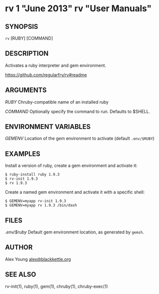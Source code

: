 # rv 1 "June 2013" rv "User Manuals"

## SYNOPSIS

`rv` [RUBY] [COMMAND]

## DESCRIPTION

Activates a ruby interpreter and gem environment.

https://github.com/regularfry/rv#readme

## ARGUMENTS

*RUBY*
	Chruby-compatible name of an installed ruby

*COMMAND*
	Optionally specify the command to run.  Defaults to $SHELL.


## ENVIRONMENT VARIABLES

*GEMENV*
	Location of the gem environment to activate (default `.env/$RUBY`)


## EXAMPLES

Install a version of ruby, create a gem environment and activate it:

    $ ruby-install ruby 1.9.3
    $ rv-init 1.9.3
    $ rv 1.9.3

Create a named gem environment and activate it with a specific shell:

    $ GEMENV=myapp rv-init 1.9.3
    $ GEMENV=myapp rv 1.9.3 /bin/dash

## FILES

*.env/$ruby*
	Default gem environment location, as generated by `gemsh`.


## AUTHOR

Alex Young <alex@blackkettle.org>

## SEE ALSO

rv-init(1), ruby(1), gem(1), chruby(1), chruby-exec(1)
